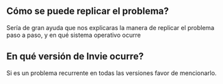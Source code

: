 ## Cómo se puede replicar el problema?
Sería de gran ayuda que nos explicaras la manera de replicar el problema paso a paso, y en qué sistema operativo ocurre
## En qué versión de Invie ocurre?
Si es un problema recurrente en todas las versiones favor de mencionarlo.
